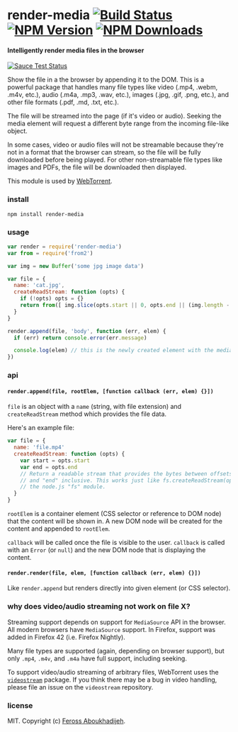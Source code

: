 # render-media [![Build Status][travis-image]][travis-url] [![NPM Version][npm-image]][npm-url] [![NPM Downloads][downloads-image]][downloads-url]

#### Intelligently render media files in the browser

[![Sauce Test Status](https://saucelabs.com/browser-matrix/render-media.svg)](https://saucelabs.com/u/render-media)

Show the file in a the browser by appending it to the DOM. This is a powerful
package that handles many file types like video (.mp4, .webm, .m4v, etc.), audio
(.m4a, .mp3, .wav, etc.), images (.jpg, .gif, .png, etc.), and other file formats
(.pdf, .md, .txt, etc.).

The file will be streamed into the page (if it's video or audio). Seeking the media
element will request a different byte range from the incoming file-like object.

In some cases, video or audio files will not be streamable because they're not in a
format that the browser can stream, so the file will be fully downloaded before being
played. For other non-streamable file types like images and PDFs, the file will be
downloaded then displayed.

This module is used by [WebTorrent](https://webtorrent.io).

### install

```
npm install render-media
```

### usage

```js
var render = require('render-media')
var from = require('from2')

var img = new Buffer('some jpg image data')

var file = {
  name: 'cat.jpg',
  createReadStream: function (opts) {
    if (!opts) opts = {}
    return from([ img.slice(opts.start || 0, opts.end || (img.length - 1)) ])
  }
}

render.append(file, 'body', function (err, elem) {
  if (err) return console.error(err.message)

  console.log(elem) // this is the newly created element with the media in it
})
```

### api

#### `render.append(file, rootElem, [function callback (err, elem) {}])`

`file` is an object with a `name` (string, with file extension) and `createReadStream`
method which provides the file data.

Here's an example file:

```js
var file = {
  name: 'file.mp4'
  createReadStream: function (opts) {
    var start = opts.start
    var end = opts.end
    // Return a readable stream that provides the bytes between offsets "start"
    // and "end" inclusive. This works just like fs.createReadStream(opts) from
    // the node.js "fs" module.
  }
}
```

`rootElem` is a container element (CSS selector or reference to DOM node) that the
content will be shown in. A new DOM node will be created for the content and
appended to `rootElem`.

`callback` will be called once the file is visible to the user. `callback` is called
with an `Error` (or `null`) and the new DOM node that is displaying the content.

#### `render.render(file, elem, [function callback (err, elem) {}])`

Like `render.append` but renders directly into given element (or CSS selector).


### why does video/audio streaming not work on file X?

Streaming support depends on support for `MediaSource` API in the browser. All
modern browsers have `MediaSource` support. In Firefox, support was added in
Firefox 42 (i.e. Firefox Nightly).

Many file types are supported (again, depending on browser support), but only `.mp4`,
`.m4v`, and `.m4a` have full support, including seeking.

To support video/audio streaming of arbitrary files, WebTorrent uses the
[`videostream`][videostream] package. If you think there may be a bug in video handling,
please file an issue on the `videostream` repository.

[videostream]: https://npmjs.com/package/videostream


### license

MIT. Copyright (c) [Feross Aboukhadijeh](http://feross.org).

[travis-image]: https://img.shields.io/travis/feross/render-media/master.svg
[travis-url]: https://travis-ci.org/feross/render-media
[npm-image]: https://img.shields.io/npm/v/render-media.svg
[npm-url]: https://npmjs.org/package/render-media
[downloads-image]: https://img.shields.io/npm/dm/render-media.svg
[downloads-url]: https://npmjs.org/package/render-media
